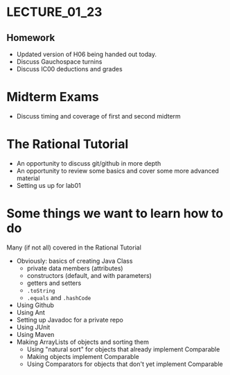 # LECTURE_01_23

## Homework 

* Updated version of H06 being handed out today.
* Discuss Gauchospace turnins
* Discuss IC00 deductions and grades

# Midterm Exams

* Discuss timing and coverage of first and second midterm

# The Rational Tutorial

* An opportunity to discuss git/github in more depth
* An opportunity to review some basics and cover some more advanced material
* Setting us up for lab01

# Some things we want to learn how to do

Many (if not all) covered in the Rational Tutorial

* Obviously: basics of creating Java Class
   * private data members (attributes)
   * constructors (default, and with parameters)
   * getters and setters
   * `.toString`
   * `.equals` and `.hashCode`
* Using Github
* Using Ant 
* Setting up Javadoc for a private repo
* Using JUnit
* Using Maven
* Making ArrayLists of objects and sorting them
   * Using "natural sort" for objects that already implement Comparable
   * Making objects implement Comparable
   * Using Comparators for objects that don't yet implement Comparable

